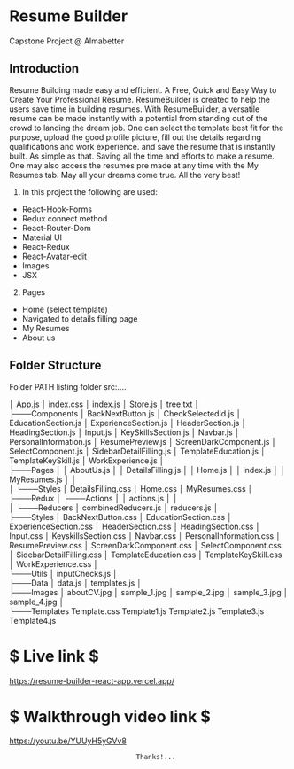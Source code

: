 # Resume Builder 
Capstone Project @ Almabetter

## Introduction
Resume Building made easy and efficient.
A Free, Quick and Easy Way to Create Your Professional Resume.
ResumeBuilder is created to help the users save time in building resumes.            With ResumeBuilder, a versatile resume can be made instantly with a potential from standing out of the crowd to landing the dream job.
One can select the template best fit for the purpose, upload the good profile picture, 
fill out the details regarding qualifications and work experience. and save the resume that is instantly built.
As simple as that. Saving all the time and efforts to make a resume.
One may also access the resumes pre made at any time with the My Resumes tab.
May all your dreams come true. All the very best!    

1. In this project the following are used:

+ React-Hook-Forms
+ Redux connect method
+ React-Router-Dom
+ Material UI
+ React-Redux
+ React-Avatar-edit
+ Images
+ JSX

2. Pages
* Home (select template)
* Navigated to details filling page 
* My Resumes
* About us

## Folder Structure
Folder PATH listing folder src:....

│   App.js
│   index.css
│   index.js
│   Store.js
│   tree.txt
│   
├───Components
│       BackNextButton.js
│       CheckSelectedId.js
│       EducationSection.js
│       ExperienceSection.js
│       HeaderSection.js
│       HeadingSection.js
│       Input.js
│       KeySkillsSection.js
│       Navbar.js
│       PersonalInformation.js
│       ResumePreview.js
│       ScreenDarkComponent.js
│       SelectComponent.js
│       SidebarDetailFilling.js
│       TemplateEducation.js
│       TemplateKeySkill.js
│       WorkExperience.js
│       
├───Pages
│   │   AboutUs.js
│   │   DetailsFilling.js
│   │   Home.js
│   │   index.js
│   │   MyResumes.js
│   │   
│   └───Styles
│           DetailsFilling.css
│           Home.css
│           MyResumes.css
│           
├───Redux
│   ├───Actions
│   │       actions.js
│   │       
│   └───Reducers
│           combinedReducers.js
│           reducers.js
│           
├───Styles
│       BackNextButton.css
│       EducationSection.css
│       ExperienceSection.css
│       HeaderSection.css
│       HeadingSection.css
│       Input.css
│       KeyskillsSection.css
│       Navbar.css
│       PersonalInformation.css
│       ResumePreview.css
│       ScreenDarkComponent.css
│       SelectComponent.css
│       SidebarDetailFilling.css
│       TemplateEducation.css
│       TemplateKeySkill.css
│       WorkExperience.css
│       
└───Utils
    │   inputChecks.js
    │   
    ├───Data
    │       data.js
    │       templates.js
    │       
    ├───Images
    │       aboutCV.jpg
    │       sample_1.jpg
    │       sample_2.jpg
    │       sample_3.jpg
    │       sample_4.jpg
    │       
    └───Templates
            Template.css
            Template1.js
            Template2.js
            Template3.js
            Template4.js


# $ Live link $
https://resume-builder-react-app.vercel.app/

# $ Walkthrough video link $
https://youtu.be/YUUyH5yGVv8



                                    Thanks!...
